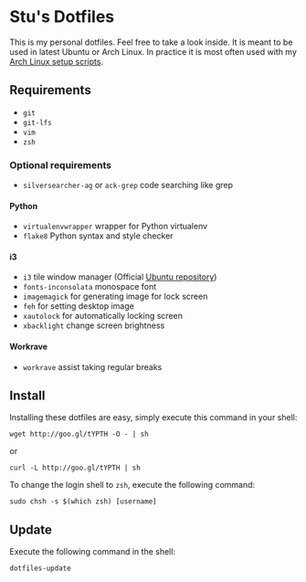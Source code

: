 # Stu's Dotfiles
This is my personal dotfiles. Feel free to take a look inside. It is meant to
be used in latest Ubuntu or Arch Linux. In practice it is most often used
with my [Arch Linux setup scripts](https://github.com/zhaostu/archup).

## Requirements
 * `git`
 * `git-lfs`
 * `vim`
 * `zsh`

### Optional requirements
 * `silversearcher-ag` or `ack-grep` code searching like grep

#### Python
 * `virtualenvwrapper` wrapper for Python virtualenv
 * `flake8` Python syntax and style checker

#### i3
 * `i3` tile window manager (Official
[Ubuntu repository](https://i3wm.org/docs/repositories.html#_ubuntu_repository))
 * `fonts-inconsolata` monospace font
 * `imagemagick` for generating image for lock screen
 * `feh` for setting desktop image
 * `xautolock` for automatically locking screen
 * `xbacklight` change screen brightness

#### Workrave
 * `workrave` assist taking regular breaks

## Install
Installing these dotfiles are easy, simply execute this command
in your shell:

    wget http://goo.gl/tYPTH -O - | sh
or

    curl -L http://goo.gl/tYPTH | sh

To change the login shell to `zsh`, execute the following command:

    sudo chsh -s $(which zsh) [username]

## Update
Execute the following command in the shell:

    dotfiles-update
